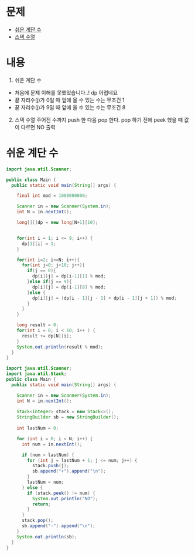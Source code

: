 # 문제
* [쉬운 계단 수](https://www.acmicpc.net/problem/10844)
* [스택 수열](https://www.acmicpc.net/problem/1874)
# 내용 
1. 쉬운 계단 수
* 처음에 문제 이해를 못했었습니다..! dp 어렵네요 
* 끝 자리수(j)가 0일 때 앞에 올 수 있는 수는 무조건 1
* 끝 자리수(j)가 9일 때 앞에 올 수 있는 수는 무조건 8

2. 스택 수열
주어진 수까지 push 한 다음 pop 한다.
pop 하기 전에 peek 했을 때 값이 다르면 NO 출력 
# 쉬운 계단 수

```java
import java.util.Scanner;

public class Main {
  public static void main(String[] args) {

    final int mod = 1000000000;

    Scanner in = new Scanner(System.in);
    int N = in.nextInt();

    long[][]dp = new long[N+1][10];


    for(int i = 1; i <= 9; i++) {
      dp[1][i] = 1;
    }

    for(int i=2; i<=N; i++){
      for(int j=0; j<10; j++){
        if(j == 0){
          dp[i][j] = dp[i-1][1] % mod;
        }else if(j == 9){
          dp[i][j] = dp[i-1][8] % mod;
        }else {
          dp[i][j] = (dp[i - 1][j - 1] + dp[i - 1][j + 1]) % mod;
        }
      }
    }

    long result = 0;
    for(int i = 0; i < 10; i++ ) {
      result += dp[N][i];
    }
    System.out.println(result % mod);
  }
}

```

```java
import java.util.Scanner;
import java.util.Stack;
public class Main {
  public static void main(String[] args) {

    Scanner in = new Scanner(System.in);
    int N = in.nextInt();
    
    Stack<Integer> stack = new Stack<>();
    StringBuilder sb = new StringBuilder();
    
    int lastNum = 0;

    for (int i = 0; i < N; i++) {
      int num = in.nextInt();

      if (num > lastNum) {
        for (int j = lastNum + 1; j <= num; j++) {
          stack.push(j);
          sb.append("+").append("\n");
        }
        lastNum = num;
      } else {
        if (stack.peek() != num) {
          System.out.println("NO");
          return;
        }
      }
      stack.pop();
      sb.append("-").append("\n");
    }
    System.out.println(sb);
  }
}

```

